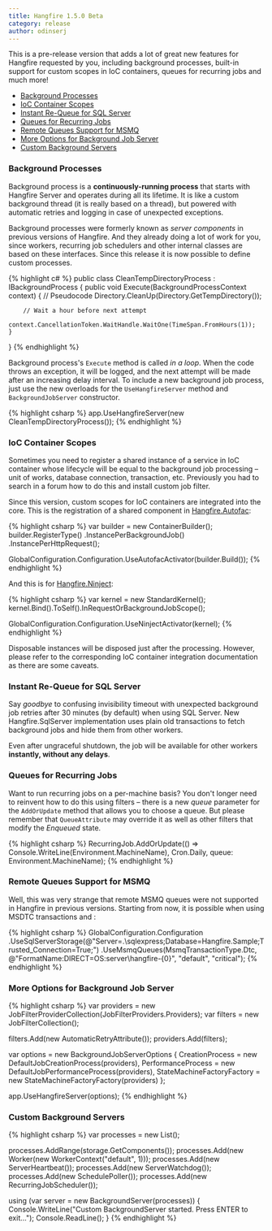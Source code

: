 ```yaml
---
title: Hangfire 1.5.0 Beta
category: release
author: odinserj
---
```


This is a pre-release version that adds a lot of great new features for Hangfire requested by you, including background processes, built-in support for custom scopes in IoC containers, queues for recurring jobs and much more!

* <a href="#background-processes">Background Processes</a>
* <a href="#ioc-container-scopes">IoC Container Scopes</a>
* <a href="#instant-re-queue-for-sql-server">Instant Re-Queue for SQL Server</a>
* <a href="#queues-for-recurring-jobs">Queues for Recurring Jobs</a>
* <a href="#remote-queues-support-for-msmq">Remote Queues Support for MSMQ</a>
* <a href="#more-options-for-background-job-server">More Options for Background Job Server</a>
* <a href="#custom-background-servers">Custom Background Servers</a>

### Background Processes

Background process is a **continuously-running process** that starts with Hangfire Server and operates during all its lifetime. It is like a custom background thread (it is really based on a thread), but powered with automatic retries and logging in case of unexpected exceptions.

Background processes were formerly known as *server components* in previous versions of Hangfire. And they already doing a lot of work for you, since workers, recurring job schedulers and other internal classes are based on these interfaces. Since this release it is now possible to define custom processes.

{% highlight c# %}
public class CleanTempDirectoryProcess : IBackgroundProcess
{
    public void Execute(BackgroundProcessContext context)
    {
        // Pseudocode
        Directory.CleanUp(Directory.GetTempDirectory());
        
        // Wait a hour before next attempt
        context.CancellationToken.WaitHandle.WaitOne(TimeSpan.FromHours(1));
    }
}
{% endhighlight %}

Background process's `Execute` method is called *in a loop*. When the code throws an exception, it will be logged, and the next attempt will be made after an increasing delay interval. To include a new background job process, just use the new overloads for the `UseHangfireServer` method and `BackgroundJobServer` constructor.

{% highlight csharp %}
app.UseHangfireServer(new CleanTempDirectoryProcess());
{% endhighlight %}

### IoC Container Scopes

Sometimes you need to register a shared instance of a service in IoC container whose lifecycle will be equal to the background job processing &ndash; unit of works, database connection, transaction, etc. Previously you had to search in a forum how to do this and install custom job filter. 

Since this version, custom scopes for IoC containers are integrated into the core. This is the registration of a shared component in [Hangfire.Autofac](https://github.com/HangfireIO/Hangfire.Autofac):

{% highlight csharp %}
var builder = new ContainerBuilder();
builder.RegisterType<Database>()
    .InstancePerBackgroundJob()
    .InstancePerHttpRequest();

GlobalConfiguration.Configuration.UseAutofacActivator(builder.Build());
{% endhighlight %}

And this is for [Hangfire.Ninject](https://github.com/HangfireIO/Hangfire.Ninject):

{% highlight csharp %}
var kernel = new StandardKernel();
kernel.Bind<Database>().ToSelf().InRequestOrBackgroundJobScope();

GlobalConfiguration.Configuration.UseNinjectActivator(kernel);
{% endhighlight %}

Disposable instances will be disposed just after the processing. However, please refer to the corresponding IoC container integration documentation as there are some caveats.

### Instant Re-Queue for SQL Server

Say *goodbye* to confusing invisibility timeout with unexpected background job retries after 30 minutes (by default) when using SQL Server. New Hangfire.SqlServer implementation uses plain old transactions to fetch background jobs and hide them from other workers. 

Even after ungraceful shutdown, the job will be available for other workers **instantly, without any delays**.

### Queues for Recurring Jobs

Want to run recurring jobs on a per-machine basis? You don't longer need to reinvent how to do this using filters &ndash; there is a new *queue* parameter for the `AddOrUpdate` method that allows you to choose a queue. But please remember that `QueueAttribute` may override it as well as other filters that modify the *Enqueued* state.

{% highlight csharp %}
RecurringJob.AddOrUpdate(() => Console.WriteLine(Environment.MachineName), Cron.Daily, queue: Environment.MachineName);
{% endhighlight %}

### Remote Queues Support for MSMQ

Well, this was very strange that remote MSMQ queues were not supported in Hangfire in previous versions. Starting from now, it is possible when using MSDTC transactions and :

{% highlight csharp %}
GlobalConfiguration.Configuration
    .UseSqlServerStorage(@"Server=.\sqlexpress;Database=Hangfire.Sample;Trusted_Connection=True;")
    .UseMsmqQueues(MsmqTransactionType.Dtc, @"FormatName:DIRECT=OS:server\hangfire-{0}", "default", "critical");
{% endhighlight %}

### More Options for Background Job Server

{% highlight csharp %}
var providers = new JobFilterProviderCollection(JobFilterProviders.Providers);
var filters = new JobFilterCollection();

filters.Add(new AutomaticRetryAttribute());
providers.Add(filters);

var options = new BackgroundJobServerOptions
{
    CreationProcess = new DefaultJobCreationProcess(providers),
    PerformanceProcess = new DefaultJobPerformanceProcess(providers),
    StateMachineFactoryFactory = new StateMachineFactoryFactory(providers)
};

app.UseHangfireServer(options);
{% endhighlight %}

### Custom Background Servers


{% highlight csharp %}
var processes = new List<IServerProcess>();

processes.AddRange(storage.GetComponents());
processes.Add(new Worker(new WorkerContext("default", 1)));
processes.Add(new ServerHeartbeat());
processes.Add(new ServerWatchdog());
processes.Add(new SchedulePoller());
processes.Add(new RecurringJobScheduler());

using (var server = new BackgroundServer(processes))
{
    Console.WriteLine("Custom BackgroundServer started. Press ENTER to exit...");
    Console.ReadLine();
}
{% endhighlight %}

